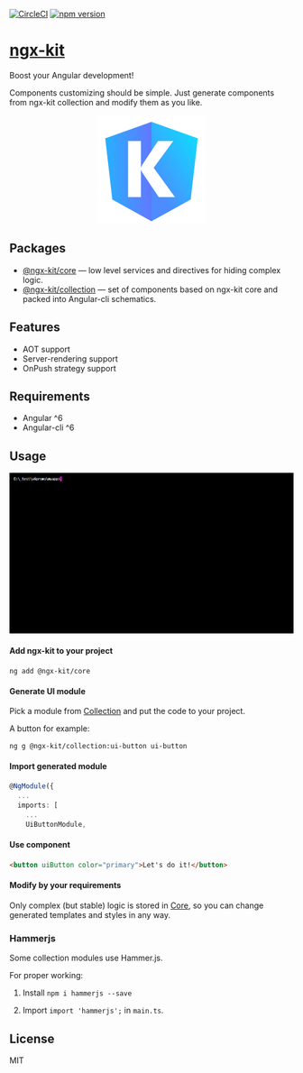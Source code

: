 [![CircleCI](https://circleci.com/gh/ngx-kit/ngx-kit.svg?style=svg)](https://circleci.com/gh/ngx-kit/ngx-kit)
[![npm version](https://badge.fury.io/js/%40ngx-kit%2Fcore.svg)](https://www.npmjs.com/@ngx-kit/core)

# [ngx-kit](https://ngx-kit.com)

Boost your Angular development!

Components customizing should be simple. Just generate components from ngx-kit collection and modify them as you like.

<p align="center">
  <a href="https://ngx-kit.com"><img src="./website/assets/ngx-kit-192.png" alt="ngx-kit logo"></a>
</p>

## Packages

* [@ngx-kit/core](https://ngx-kit.com/core) — low level services and directives for hiding complex logic.
* [@ngx-kit/collection](https://ngx-kit.com/collection) — set of components based on ngx-kit core and packed into Angular-cli schematics.


## Features

* AOT support
* Server-rendering support
* OnPush strategy support


## Requirements

* Angular ^6
* Angular-cli ^6

## Usage

![](./website/assets/demo.gif)

#### Add ngx-kit to your project

```
ng add @ngx-kit/core
```

#### Generate UI module

Pick a module from [Collection](https://ngx-kit.com/collection) and put the code to your project.

A button for example:

```
ng g @ngx-kit/collection:ui-button ui-button
```

#### Import generated module

```typescript
@NgModule({
  ...
  imports: [
    ...
    UiButtonModule,
```

#### Use component

```html
<button uiButton color="primary">Let's do it!</button>
```

#### Modify by your requirements

Only complex (but stable) logic is stored in [Core](https://ngx-kit.com/core), so you can change generated templates and styles in any way.


### Hammerjs

Some collection modules use Hammer.js. 

For proper working:

1. Install `npm i hammerjs --save`

2. Import `import 'hammerjs';` in `main.ts`.


## License

MIT
